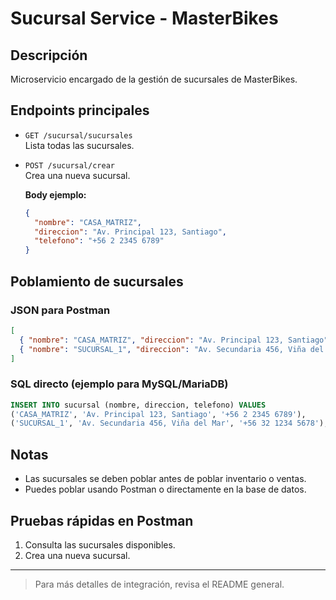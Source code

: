 # Sucursal Service - MasterBikes

## Descripción
Microservicio encargado de la gestión de sucursales de MasterBikes.

## Endpoints principales

- `GET /sucursal/sucursales`  
  Lista todas las sucursales.
- `POST /sucursal/crear`  
  Crea una nueva sucursal.
  
  **Body ejemplo:**
  ```json
  {
    "nombre": "CASA_MATRIZ",
    "direccion": "Av. Principal 123, Santiago",
    "telefono": "+56 2 2345 6789"
  }
  ```

## Poblamiento de sucursales

### JSON para Postman
```json
[
  { "nombre": "CASA_MATRIZ", "direccion": "Av. Principal 123, Santiago", "telefono": "+56 2 2345 6789" },
  { "nombre": "SUCURSAL_1", "direccion": "Av. Secundaria 456, Viña del Mar", "telefono": "+56 32 1234 5678" }
]
```

### SQL directo (ejemplo para MySQL/MariaDB)
```sql
INSERT INTO sucursal (nombre, direccion, telefono) VALUES
('CASA_MATRIZ', 'Av. Principal 123, Santiago', '+56 2 2345 6789'),
('SUCURSAL_1', 'Av. Secundaria 456, Viña del Mar', '+56 32 1234 5678');
```

## Notas
- Las sucursales se deben poblar antes de poblar inventario o ventas.
- Puedes poblar usando Postman o directamente en la base de datos.

## Pruebas rápidas en Postman
1. Consulta las sucursales disponibles.
2. Crea una nueva sucursal.

---

> Para más detalles de integración, revisa el README general.
